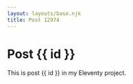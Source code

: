 ```yaml
---
layout: layouts/base.njk
title: Post 12974
---
```


# Post {{ id }}

This is post {{ id }} in my Eleventy project.
